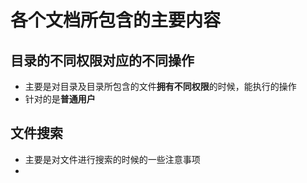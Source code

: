 # 各个文档所包含的主要内容



## 目录的不同权限对应的不同操作

* 主要是对目录及目录所包含的文件**拥有不同权限**的时候，能执行的操作
* 针对的是**普通用户**



## 文件搜索

* 主要是对文件进行搜索的时候的一些注意事项
* 